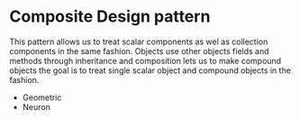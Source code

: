# Composite Design pattern
This pattern allows us to treat scalar components as wel as collection
components in the same fashion.
Objects use other objects fields and methods through inheritance and composition lets us to make compound objects
the goal is to treat single scalar object and compound objects in the fashion.
* Geometric
* Neuron 